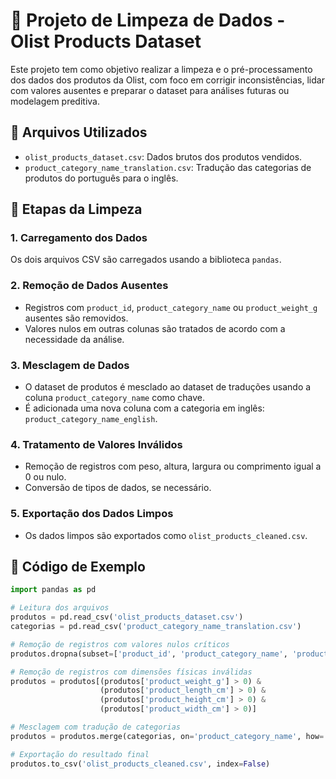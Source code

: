 # 🧹 Projeto de Limpeza de Dados - Olist Products Dataset

Este projeto tem como objetivo realizar a limpeza e o pré-processamento dos dados dos produtos da Olist, com foco em corrigir inconsistências, lidar com valores ausentes e preparar o dataset para análises futuras ou modelagem preditiva.

## 📁 Arquivos Utilizados

- `olist_products_dataset.csv`: Dados brutos dos produtos vendidos.
- `product_category_name_translation.csv`: Tradução das categorias de produtos do português para o inglês.

## 🧼 Etapas da Limpeza

### 1. Carregamento dos Dados
Os dois arquivos CSV são carregados usando a biblioteca `pandas`.

### 2. Remoção de Dados Ausentes
- Registros com `product_id`, `product_category_name` ou `product_weight_g` ausentes são removidos.
- Valores nulos em outras colunas são tratados de acordo com a necessidade da análise.

### 3. Mesclagem de Dados
- O dataset de produtos é mesclado ao dataset de traduções usando a coluna `product_category_name` como chave.
- É adicionada uma nova coluna com a categoria em inglês: `product_category_name_english`.

### 4. Tratamento de Valores Inválidos
- Remoção de registros com peso, altura, largura ou comprimento igual a 0 ou nulo.
- Conversão de tipos de dados, se necessário.

### 5. Exportação dos Dados Limpos
- Os dados limpos são exportados como `olist_products_cleaned.csv`.

## 🧪 Código de Exemplo

```python
import pandas as pd

# Leitura dos arquivos
produtos = pd.read_csv('olist_products_dataset.csv')
categorias = pd.read_csv('product_category_name_translation.csv')

# Remoção de registros com valores nulos críticos
produtos.dropna(subset=['product_id', 'product_category_name', 'product_weight_g'], inplace=True)

# Remoção de registros com dimensões físicas inválidas
produtos = produtos[(produtos['product_weight_g'] > 0) &
                    (produtos['product_length_cm'] > 0) &
                    (produtos['product_height_cm'] > 0) &
                    (produtos['product_width_cm'] > 0)]

# Mesclagem com tradução de categorias
produtos = produtos.merge(categorias, on='product_category_name', how='left')

# Exportação do resultado final
produtos.to_csv('olist_products_cleaned.csv', index=False)
